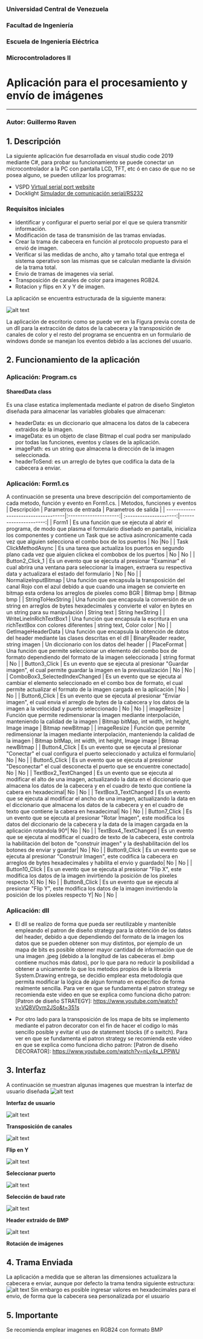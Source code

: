 ### Universidad Central de Venezuela
### Facultad de Ingeniería
### Escuela de Ingeniería Eléctrica
### Microcontroladores II




# **Aplicación para el procesamiento y envío de imágenes**
***


### Autor: Guillermo Raven 

## 1. Descripción 
La siguiente aplicación fue desarrollada en visual studio code 2019 mediante C#, para probar su funcionamiento se puede conectar un microcontrolador a la PC con pantalla LCD, TFT, etc  ó en caso de que no se posea alguno, se pueden utilizar los programas:

* VSPD [Virtual serial port website](https://www.eltima.com/es/products/vspdxp/)
* Docklight [Simulador de comunicación serial/RS232](https://docklight.de)

### **Requisitos iniciales**
- Identificar y configurar el puerto serial por el que se quiera transmitir información.
- Modificación de tasa de transmisión de las tramas enviadas.
- Crear la trama de cabecera en función al protocolo propuesto para el envió de imagen.
- Verificar si las medidas de ancho, alto y tamaño total que entrega el sistema operativo son las mismas que se calculan mediante la división de la trama total.
- Envio de tramas de imagenes via serial.
- Transposición de canales de color para imagenes RGB24.
- Rotacion y flips en X y Y de imagen.

La aplicación se encuentra estructurada de la siguiente manera:

![alt text](https://github.com/corvus96/Microcontrollers-projects/blob/master/App-with-image-processing/Diagrama%20Estructural%20de%20la%20app.svg "Diagrama estructural de la app")

La aplicación de escritorio como se puede ver en la Figura previa consta de un dll para la extracción de datos de la cabecera y la transposición de canales de color y el resto del programa se encuentra en un formulario de windows donde se manejan los eventos debido a las acciones del usuario. 

## 2. Funcionamiento de la aplicación 
### **Aplicación: Program.cs**
#### **SharedData class**
Es una clase estatica implementada mediante el patron de diseño Singleton diseñada para almacenar las variables globales que almacenan:
- headerData: es un diccionario que almacena los datos de la cabecera  extraidos de la imagen.
- imageData: es un objeto de clase Bitmap el cual podra ser manipulado por todas las funciones, eventos y clases de la aplicación.
- imagePath: es un string que almacena la dirección de la imagen seleccionada.
- headerToSend: es un arreglo de bytes que codifica la data de la cabecera a enviar. 

### **Aplicación: Form1.cs**
A continuación se presenta una breve descripción del comportamiento de cada metodo, función y evento en Form1.cs.
| Metodos, funciones y eventos        | Descripción           | Parametros de entrada  | Parametros de salida  |
| ------------------------------------|:---------------------:| :---------------------:|----------------------:|
| Form1                            | Es una función que se ejecuta al abrir el programa, de modo que plasma el formulario diseñado en pantalla, inicializa los componentes y contiene un Task que se activa asincronicamente cada vez que alguien selecciona el combo box de los puertos  | No |No |
| Task ClickMethodAsync            | Es una tarea que actualiza los puertos en segundo plano cada vez que alguien clickea el combobox de los puertos      |   No | No |
| Button2_Click_1                  | Es un evento que se ejecuta al presionar "Examinar" el cual abrira una ventana para seleccionar la imagen, extraera su respectiva data y actualizara el estado del formulario      |    No | No |
| NormalizeInputBitmap                       | Una función que encapsula la transposición del canal Rojo con el azul debido a que cuando una imagen se convierte en bitmap esta ordena los arreglos de pixeles como BGR      |    Bitmap bmp | Bitmap bmp  |
| StringToHexString                       | Una función que encapsula la conversión de un string en arreglos de bytes hexadecimales y convierte el valor en bytes en un string para su manipulación     |    String text | String hexString  |
| WriteLineInRichTextBox1                       | Una función que encapsula la escritura en una richTextBox con colores diferentes     | string text, Color color    | No  |
| GetImageHeaderData | Una función que encapsula la obtención de datos del header mediante las clases descritas en el dll | BinaryReader reader, string imagen    | Un diccionario con los datos del header  |
| PlaceFormat                       | Una función que permite seleccionar un elemento del combo box de formato dependiendo del formato de la imagen seleccionada | string format    | No  |
| Button3_Click                       | Es un evento que se ejecuta al presionar "Guardar imagen", el cual permite guardar la imagen en la previsualización | No    | No  |
| ComboBox3_SelectedIndexChanged                       | Es un evento que se ejecuta al cambiar el elemento seleccionado en el combo box de formato, el cual permite actualizar el formato de la imagen cargada en la aplicación | No    | No  |
| Button6_Click                       | Es un evento que se ejecuta al presionar "Enviar imagen", el cual envia el arreglo de bytes de la cabecera y los datos de la imagen a la velocidad y puerto seleccionado | No    | No  |
| imageResize                       | Función que permite redimensionar la imagen mediante interpolación, manteniendo la calidad de la imagen | Bitmap bitMap, int width, int height, Image image    | Bitmap newBitmap  |
| imageResize                       | Función que permite redimensionar la imagen mediante interpolación, manteniendo la calidad de la imagen | Bitmap bitMap, int width, int height, Image image    | Bitmap newBitmap  |
|  Button4_Click       | Es un evento que se ejecuta al presionar "Conectar" el cual configura el puerto seleccionado y actuliza el formulario| No    | No  |
|  Button5_Click       | Es un evento que se ejecuta al presionar "Desconectar" el cual desconecta el puerto que se encuentre conectado| No    | No  |
|  TextBox2_TextChanged       | Es un evento que se ejecuta al modificar el alto de una imagen, actualizando la data en el diccionario que almacena los datos de la cabecera y en el cuadro de texto que contiene la cabera en hexadecimal| No    | No  |
|  TextBox3_TextChanged       | Es un evento que se ejecuta al modificar el ancho de una imagen, actualizando la data en el diccionario que almacena los datos de la cabecera y en el cuadro de texto que contiene la cabera en hexadecimal| No    | No  |
|  Button7_Click      | Es un evento que se ejecuta al presionar "Rotar Imagen", este modifica los datos del diccionario de la cabecera y la data de la imagen cargada en la aplicación rotandola 90°| No    | No  |
|  TextBox4_TextChanged      | Es un evento que se ejecuta al modificar el cuadro de texto de la cabecera, este controla la habilitación del boton de "construir imagen" y la deshabilitación del los botones de enviar y guardar| No    | No  |
|  Button9_Click      | Es un evento que se ejecuta al presionar "Construir Imagen", este codifica la cabecera en arreglos de bytes hexadecimales y habilita el envio y guardado| No    | No  |
|  Button10_Click     | Es un evento que se ejecuta al presionar "Flip X", este modifica los datos de la imagen invirtiendo la posición de los pixeles respecto X| No    | No  |
|  Button8_Click      | Es un evento que se ejecuta al presionar "Flip Y", este modifica los datos de la imagen invirtiendo la posición de los pixeles respecto Y| No    | No  |
### **Aplicación: dll**
* El dll se realizo de forma que pueda ser reutilizable y mantenible empleando el patron de diseño strategy para la obtención de los datos del header, debido a que dependiendo del formato de la imagen los datos que se pueden obtener son muy distintos, por ejemplo de un mapa de bits es posible obtener mayor cantidad de información que de una imagen .jpeg (debido a la longitud de las cabeceras el .bmp contiene muchos más datos), por lo que para no reducir la posibilidad a obtener a unicamente lo que los metodos propios de la libreria System.Drawing entrega, se decidio emplear esta metodología que permita modificar la lógica de algun formato en específico de forma realmente sencilla. Para ver en que se fundamenta el patron strategy se recomienda este video en que se explica como funciona dicho patron: [Patron de diseño STRATEGY]: https://www.youtube.com/watch?v=VQ8V0ym2JSo&t=351s

* Por otro lado para la transposición de los mapa de bits se implemento mediante el patron decorator con el fin de hacer el codigo lo más sencillo posible y evitar el uso de statement blocks (if o switch).  Para ver en que se fundamenta el patron strategy se recomienda este video en que se explica como funciona dicho patron: [Patron de diseño DECORATOR]: https://www.youtube.com/watch?v=nLy4x_LPPWU

## 3. Interfaz 
A continuación se muestran algunas imagenes que muestran la interfaz de usuario diseñada
![alt text](https://github.com/corvus96/Microcontrollers-projects/blob/master/App-with-image-processing/Interfaz1.jpg "UI")

**Interfaz de usuario**

![alt text](https://github.com/corvus96/Microcontrollers-projects/blob/master/App-with-image-processing/Transpose.jpg "Transpose")

**Transposición de canales**

![alt text](https://github.com/corvus96/Microcontrollers-projects/blob/master/App-with-image-processing/flipY.jpg "flipY")

**Flip en Y**

![alt text](https://github.com/corvus96/Microcontrollers-projects/blob/master/App-with-image-processing/Seleccionar_Puerta.jpg "selección de puertos")

**Seleccionar puerto**

![alt text](https://github.com/corvus96/Microcontrollers-projects/blob/master/App-with-image-processing/Seleccionar_Baud.jpg "Selección de baud rate")

**Selección de baud rate**

![alt text](https://github.com/corvus96/Microcontrollers-projects/blob/master/App-with-image-processing/headerBMP.jpg "headerBMP")

**Header extraido de BMP**

![alt text](https://github.com/corvus96/Microcontrollers-projects/blob/master/App-with-image-processing/Rotacion.jpg "Rotacion")

**Rotación de imágenes**

## 4. Trama Enviada 
La aplicación a medida que se alteran las dimensiones actualizara la cabecera e enviar, aunque por defecto la trama tendra siguiente estructura:
![alt text](https://github.com/corvus96/Microcontrollers-projects/blob/master/App-with-image-processing/Estructura%20de%20Trama.png "Estructura de Trama")
Sin embargo es posible ingresar valores en hexadecimales para el envio, de forma que la cabecera sea personalizada por el usuario

## 5. Importante
Se recomienda emplear imagenes en RGB24 con formato BMP
